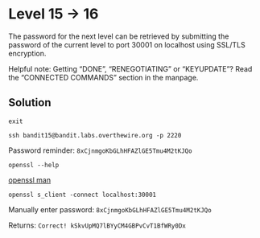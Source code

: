 # Level 15 -> 16

The password for the next level can be retrieved by submitting the password of the current level to port 30001 on localhost using SSL/TLS encryption.

Helpful note: Getting “DONE”, “RENEGOTIATING” or “KEYUPDATE”? Read the “CONNECTED COMMANDS” section in the manpage.

## Solution

```
exit
```

```
ssh bandit15@bandit.labs.overthewire.org -p 2220
```

Password reminder: `8xCjnmgoKbGLhHFAZlGE5Tmu4M2tKJQo`

```
openssl --help
```

[openssl man](https://man.openbsd.org/openssl.1)

```
openssl s_client -connect localhost:30001
```

Manually enter password: `8xCjnmgoKbGLhHFAZlGE5Tmu4M2tKJQo`

Returns: `Correct! kSkvUpMQ7lBYyCM4GBPvCvT1BfWRy0Dx`
